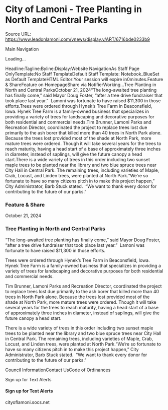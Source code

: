 # City of Lamoni - Tree Planting in North and Central Parks

Source URL: https://www.leadonlamoni.com/vnews/display.v/ART/6716bde0233b9

Main Navigation

Loading...

Headline:Tagline:Byline:Display:Website NavigationAs Staff Page OnlyTemplate:No Staff TemplateDefault Staff Template: Notebook_BlueSet as Default TemplateHTML Editor:Your session will expire in0minutes.Feature & ShareFeature on HomepageShare via NotifierWorking...Tree Planting in North and Central ParksOctober 21, 2024“The long-awaited tree planting has finally come,” said Mayor Doug Foster, “after a tree drive fundraiser that took place last year.”  Lamoni was fortunate to have raised $11,300 in those efforts.Trees were ordered through Hynek’s Tree Farm in Beaconsfield, Iowa. Hynek Tree Farm is a family-owned business that specializes in providing a variety of trees for landscaping and decorative purposes for both residential and commercial needs.Tim Brunner, Lamoni Parks and Recreation Director, coordinated the project to replace trees lost due primarily to the ash borer that killed more than 40 trees in North Park alone. Because the trees lost provided most of the shade at North Park, more mature trees were ordered. Though it will take several years for the trees to reach maturity, having a head start of a base of approximately three inches in diameter, instead of saplings, will give the future canopy a head start.There is a wide variety of trees in this order including two sunset maple trees to be planted near the library and two blue spruce trees near City Hall in Central Park. The remaining trees, including varieties of Maple, Crab, Locust, and Linden trees, were planted at North Park.“We’re so fortunate to have so many citizens pitch in to make this project happen,” City Administrator, Barb Stuck stated.  “We want to thank every donor for contributing to the future of our parks.”

### Feature & Share

October 21, 2024

### Tree Planting in North and Central Parks

“The long-awaited tree planting has finally come,” said Mayor Doug Foster, “after a tree drive fundraiser that took place last year.”  Lamoni was fortunate to have raised $11,300 in those efforts.

Trees were ordered through Hynek’s Tree Farm in Beaconsfield, Iowa. Hynek Tree Farm is a family-owned business that specializes in providing a variety of trees for landscaping and decorative purposes for both residential and commercial needs.

Tim Brunner, Lamoni Parks and Recreation Director, coordinated the project to replace trees lost due primarily to the ash borer that killed more than 40 trees in North Park alone. Because the trees lost provided most of the shade at North Park, more mature trees were ordered. Though it will take several years for the trees to reach maturity, having a head start of a base of approximately three inches in diameter, instead of saplings, will give the future canopy a head start.

There is a wide variety of trees in this order including two sunset maple trees to be planted near the library and two blue spruce trees near City Hall in Central Park. The remaining trees, including varieties of Maple, Crab, Locust, and Linden trees, were planted at North Park.“We’re so fortunate to have so many citizens pitch in to make this project happen,” City Administrator, Barb Stuck stated.  “We want to thank every donor for contributing to the future of our parks.”

Council InformationContact UsCode of Ordinances

Sign up for Text Alerts

#### Sign up for Text Alerts

cityoflamoni.socs.net


